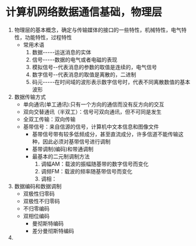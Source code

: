 

# 计算机网络数据通信基础，物理层

1. 物理层的基本概念，确定与传输媒体的接口的一些特性，机械特性，电气特性，功能特性，过程特性
   - 常用术语
     1. 数据-----运送消息的实体
     2. 信号-----数据的电气或者电磁的表现
     3. 模拟信号--代表消息的参数的取值是连续的，电气信号
     4. 数字信号--代表消息的取值是离散的，二进制
     5. 码元-----在时间域的波形表示数字信号时，代表不同离散数值的基本波形
2. 数据传输方式
   - 单向通讯(单工通讯):只有一个方向的通信而没有反方向的交互
   - 双向交替通讯（半双工）：信号可双向通讯，但不可同是发生
   - 全双工传输：双向传输
   - 基带信号：来自信源的信号，计算机中文本信息和图像文件
     - 基带信号带有较多低频成分，甚至直流成分，许多信道不能传输这种，因此必须对基带信号进行调制
     - 基带调制(编码)和带通调制
     - 最基本的二元制调制方法
       1. 调幅AM：载波的振幅随基带的数字信号而变化
       2. 调频FM：载波的频率随基带信号而变化
       3. 调相：
3. 数据编码和数据调制
   - 双极性归零码
   - 双极性不归零码
   - 不归零编码
   - 双相位编码
     - 曼彻斯特编码
     - 差分曼彻斯特编码
4. 